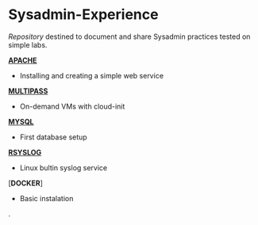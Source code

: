 # Sysadmin-Experience

*Repository* destined to document and share Sysadmin practices tested on simple labs.


[**APACHE**](https://github.com/kleberpires/Sysadmin-Experience/blob/ecab6f27c975b0f8d69a09753cc5f0c14c90797f/apache)
  - Installing and creating a simple web service


[**MULTIPASS**](https://github.com/kleberpires/Sysadmin-Experience/blob/ecab6f27c975b0f8d69a09753cc5f0c14c90797f/multipass)
  - On-demand VMs with cloud-init


[**MYSQL**](https://github.com/kleberpires/Sysadmin-Experience/blob/ecab6f27c975b0f8d69a09753cc5f0c14c90797f/mysql)
  - First database setup


[**RSYSLOG**](https://github.com/kleberpires/Sysadmin-Experience/blob/ecab6f27c975b0f8d69a09753cc5f0c14c90797f/rsyslog)
  - Linux bultin syslog service
  

[**DOCKER**]
  - Basic instalation




.
